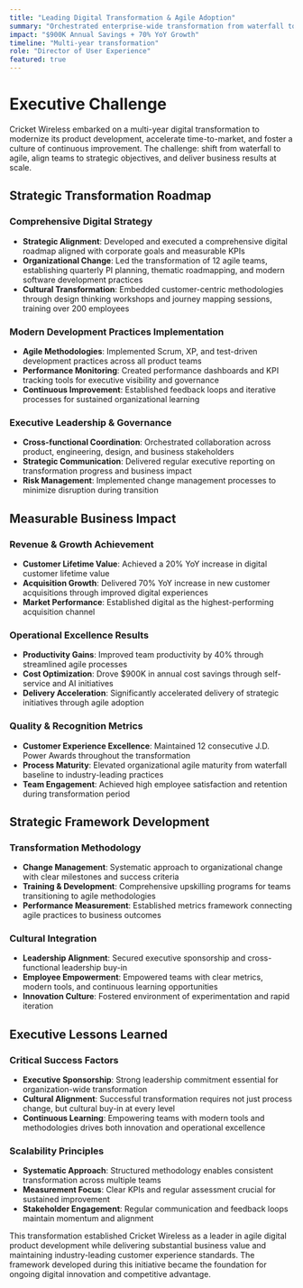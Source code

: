 ```yaml
---
title: "Leading Digital Transformation & Agile Adoption"
summary: "Orchestrated enterprise-wide transformation from waterfall to agile across 12 teams, achieving 40% productivity improvement and $900K cost savings"
impact: "$900K Annual Savings + 70% YoY Growth"
timeline: "Multi-year transformation"
role: "Director of User Experience"
featured: true
---
```


# Executive Challenge

Cricket Wireless embarked on a multi-year digital transformation to modernize its product development, accelerate time-to-market, and foster a culture of continuous improvement. The challenge: shift from waterfall to agile, align teams to strategic objectives, and deliver business results at scale.

## Strategic Transformation Roadmap

### Comprehensive Digital Strategy
- **Strategic Alignment**: Developed and executed a comprehensive digital roadmap aligned with corporate goals and measurable KPIs
- **Organizational Change**: Led the transformation of 12 agile teams, establishing quarterly PI planning, thematic roadmapping, and modern software development practices
- **Cultural Transformation**: Embedded customer-centric methodologies through design thinking workshops and journey mapping sessions, training over 200 employees

### Modern Development Practices Implementation
- **Agile Methodologies**: Implemented Scrum, XP, and test-driven development practices across all product teams
- **Performance Monitoring**: Created performance dashboards and KPI tracking tools for executive visibility and governance
- **Continuous Improvement**: Established feedback loops and iterative processes for sustained organizational learning

### Executive Leadership & Governance
- **Cross-functional Coordination**: Orchestrated collaboration across product, engineering, design, and business stakeholders
- **Strategic Communication**: Delivered regular executive reporting on transformation progress and business impact
- **Risk Management**: Implemented change management processes to minimize disruption during transition

## Measurable Business Impact

### Revenue & Growth Achievement
- **Customer Lifetime Value**: Achieved a 20% YoY increase in digital customer lifetime value
- **Acquisition Growth**: Delivered 70% YoY increase in new customer acquisitions through improved digital experiences
- **Market Performance**: Established digital as the highest-performing acquisition channel

### Operational Excellence Results
- **Productivity Gains**: Improved team productivity by 40% through streamlined agile processes
- **Cost Optimization**: Drove $900K in annual cost savings through self-service and AI initiatives
- **Delivery Acceleration**: Significantly accelerated delivery of strategic initiatives through agile adoption

### Quality & Recognition Metrics
- **Customer Experience Excellence**: Maintained 12 consecutive J.D. Power Awards throughout the transformation
- **Process Maturity**: Elevated organizational agile maturity from waterfall baseline to industry-leading practices
- **Team Engagement**: Achieved high employee satisfaction and retention during transformation period

## Strategic Framework Development

### Transformation Methodology
- **Change Management**: Systematic approach to organizational change with clear milestones and success criteria
- **Training & Development**: Comprehensive upskilling programs for teams transitioning to agile methodologies
- **Performance Measurement**: Established metrics framework connecting agile practices to business outcomes

### Cultural Integration
- **Leadership Alignment**: Secured executive sponsorship and cross-functional leadership buy-in
- **Employee Empowerment**: Empowered teams with clear metrics, modern tools, and continuous learning opportunities
- **Innovation Culture**: Fostered environment of experimentation and rapid iteration

## Executive Lessons Learned

### Critical Success Factors
- **Executive Sponsorship**: Strong leadership commitment essential for organization-wide transformation
- **Cultural Alignment**: Successful transformation requires not just process change, but cultural buy-in at every level
- **Continuous Learning**: Empowering teams with modern tools and methodologies drives both innovation and operational excellence

### Scalability Principles
- **Systematic Approach**: Structured methodology enables consistent transformation across multiple teams
- **Measurement Focus**: Clear KPIs and regular assessment crucial for sustained improvement
- **Stakeholder Engagement**: Regular communication and feedback loops maintain momentum and alignment

This transformation established Cricket Wireless as a leader in agile digital product development while delivering substantial business value and maintaining industry-leading customer experience standards. The framework developed during this initiative became the foundation for ongoing digital innovation and competitive advantage.
